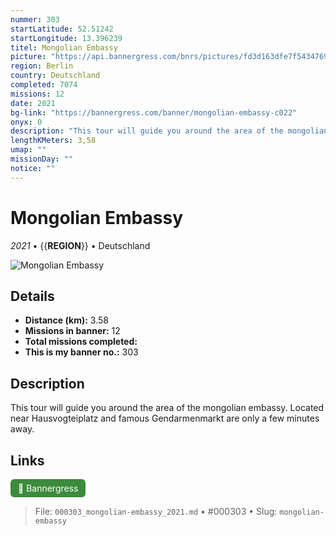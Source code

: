 ```yaml
---
nummer: 303
startLatitude: 52.51242
startLongitude: 13.396239
titel: Mongolian Embassy
picture: "https://api.bannergress.com/bnrs/pictures/fd3d163dfe7f5434769fb7900fedf27b"
region: Berlin
country: Deutschland
completed: 7074
missions: 12
date: 2021
bg-link: "https://bannergress.com/banner/mongolian-embassy-c022"
onyx: 0
description: "This tour will guide you around the area of the mongolian embassy.  Located near Hausvogteiplatz and famous Gendarmenmarkt are only a few minutes away."
lengthKMeters: 3,58
umap: ""
missionDay: ""
notice: ""
---
```

# Mongolian Embassy

*2021* • {{__REGION__}} • Deutschland

![Mongolian Embassy](https://api.bannergress.com/bnrs/pictures/fd3d163dfe7f5434769fb7900fedf27b)



## Details
- **Distance (km):** 3.58
- **Missions in banner:** 12
- **Total missions completed:** 
- **This is my banner no.:** 303



## Description
This tour will guide you around the area of the mongolian embassy.  Located near Hausvogteiplatz and famous Gendarmenmarkt are only a few minutes away.



## Links
<a href="https://bannergress.com/banner/mongolian-embassy-c022" target="_blank" style="display:inline-block;margin-right:8px;padding:6px 12px;background:#3c8b3c;color:#fff;text-decoration:none;border-radius:6px;">🔗 Bannergress</a>



> File: `000303_mongolian-embassy_2021.md` • #000303 • Slug: `mongolian-embassy`
